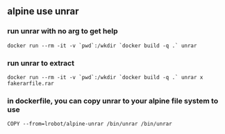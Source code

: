 
## alpine use unrar ##

### run unrar with no arg to get help ###

```
docker run --rm -it -v `pwd`:/wkdir `docker build -q .` unrar
```

### run unrar to extract ###

```
docker run --rm -it -v `pwd`:/wkdir `docker build -q .` unrar x fakerarfile.rar
```

### in dockerfile, you can copy unrar to your alpine file system to use ###

```
COPY --from=lrobot/alpine-unrar /bin/unrar /bin/unrar
```



